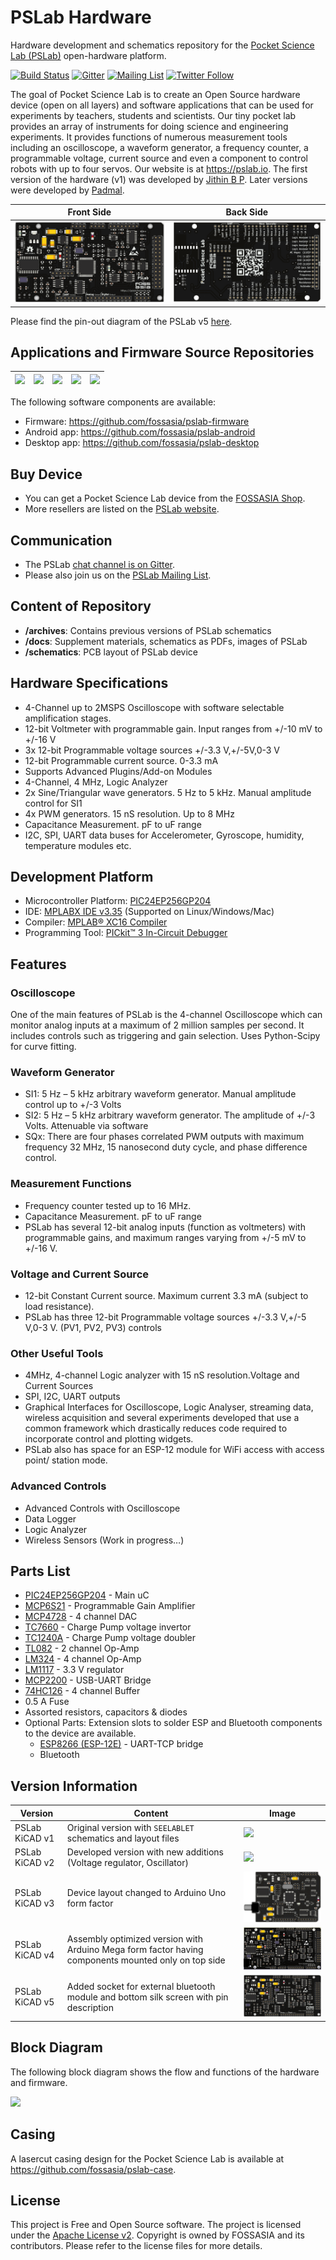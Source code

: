 # PSLab Hardware

Hardware development and schematics repository for the [Pocket Science Lab (PSLab)](https://pslab.io) open-hardware platform.

[![Build Status](https://travis-ci.org/fossasia/pslab-hardware.svg?branch=master)](https://travis-ci.org/fossasia/pslab-hardware)
[![Gitter](https://badges.gitter.im/fossasia/pslab.svg)](https://gitter.im/fossasia/pslab?utm_source=badge&utm_medium=badge&utm_campaign=pr-badge)
[![Mailing List](https://img.shields.io/badge/Mailing%20List-FOSSASIA-blue.svg)](https://groups.google.com/forum/#!forum/pslab-fossasia)
[![Twitter Follow](https://img.shields.io/twitter/follow/pslabio.svg?style=social&label=Follow&maxAge=2592000?style=flat-square)](https://twitter.com/pslabio)

The goal of Pocket Science Lab is to create an Open Source hardware device (open on all layers) and software applications that can be used for experiments by teachers, students and scientists. Our tiny pocket lab provides an array of instruments for doing science and engineering experiments. It provides functions of numerous measurement tools including an oscilloscope, a waveform generator, a frequency counter, a programmable voltage, current source and even a component to control robots with up to four servos. Our website is at https://pslab.io. The first version of the hardware (v1) was developed by [Jithin B P](https://pslab.io/team/). Later versions were developed by [Padmal](https://github.com/CloudyPadmal).

Front Side                        | Back Side
 -------------------------------- | ----------------------------------
![](docs/images/PSLab_v5_top.png) | ![](docs/images/PSLab_v5_bottom.png)

Please find the pin-out diagram of the PSLab v5 [here](docs/pin_layouts/PSLab_Pin_Layout.pdf).

## Applications and Firmware Source Repositories

| [![](docs/images/getfirmware.png)](https://github.com/fossasia/pslab-firmware)	|[![](docs/images/getonfdroid.png)](https://f-droid.org/en/packages/io.pslab/)	| [![](docs/images/getongoogleplay.png)](https://play.google.com/store/apps/details?id=io.pslab)	| [![](docs/images/getonlinux.png)](https://github.com/fossasia/pslab-desktop/tree/install)	| [![](docs/images/getonwindows.png)](https://github.com/fossasia/pslab-desktop/tree/install)	|
|---	|---	|---	|---	|---	|

The following software components are available:
* Firmware: https://github.com/fossasia/pslab-firmware
* Android app: https://github.com/fossasia/pslab-android
* Desktop app: https://github.com/fossasia/pslab-desktop

## Buy Device

* You can get a Pocket Science Lab device from the [FOSSASIA Shop](https://fossasia.com).
* More resellers are listed on the [PSLab website](https://pslab.io/shop/).

## Communication

* The PSLab [chat channel is on Gitter](https://gitter.im/fossasia/pslab).
* Please also join us on the [PSLab Mailing List](https://groups.google.com/forum/#!forum/pslab-fossasia).

## Content of Repository

* **/archives**: Contains previous versions of PSLab schematics
* **/docs**: Supplement materials, schematics as PDFs, images of PSLab
* **/schematics**: PCB layout of PSLab device

## Hardware Specifications

* 4-Channel up to 2MSPS Oscilloscope with software selectable amplification stages.
* 12-bit Voltmeter with programmable gain. Input ranges from +/-10 mV to +/-16 V
* 3x 12-bit Programmable voltage sources +/-3.3 V,+/-5V,0-3 V
* 12-bit Programmable current source. 0-3.3 mA
* Supports Advanced Plugins/Add-on Modules
* 4-Channel, 4 MHz, Logic Analyzer
* 2x Sine/Triangular wave generators. 5 Hz to 5 kHz. Manual amplitude control for SI1
* 4x PWM generators. 15 nS resolution. Up to 8 MHz
* Capacitance Measurement. pF to uF range
* I2C, SPI, UART data buses for Accelerometer, Gyroscope, humidity, temperature modules etc.

## Development Platform

* Microcontroller Platform: [PIC24EP256GP204](http://www.microchip.com/wwwproducts/en/PIC24EP256GP204)
* IDE: [MPLABX IDE v3.35](http://www.microchip.com/mplab/mplab-x-ide) (Supported on Linux/Windows/Mac)
* Compiler: [MPLAB® XC16 Compiler](http://www.microchip.com/mplab/compilers)
* Programming Tool: [PICkit™ 3 In-Circuit Debugger](http://www.microchip.com/Developmenttools/ProductDetails.aspx?PartNO=PG164130)

## Features

### Oscilloscope

One of the main features of PSLab is the 4-channel Oscilloscope which can monitor analog inputs at a maximum of 2 million samples per second. It includes controls such as triggering and gain selection. Uses Python-Scipy for curve fitting.

### Waveform Generator

* SI1: 5 Hz – 5 kHz arbitrary waveform generator. Manual amplitude control up to +/-3 Volts
* SI2: 5 Hz – 5 kHz arbitrary waveform generator. The amplitude of +/-3 Volts. Attenuable via software
* SQx: There are four phases correlated PWM outputs with maximum frequency 32 MHz, 15 nanosecond duty cycle, and phase difference control.

### Measurement Functions

* Frequency counter tested up to 16 MHz.
* Capacitance Measurement. pF to uF range
* PSLab has several 12-bit analog inputs (function as voltmeters) with programmable gains, and maximum ranges varying from +/-5 mV to +/-16 V.

### Voltage and Current Source

* 12-bit Constant Current source. Maximum current 3.3 mA (subject to load resistance).
* PSLab has three 12-bit Programmable voltage sources +/-3.3 V,+/-5 V,0-3 V. (PV1, PV2, PV3) controls

### Other Useful Tools

* 4MHz, 4-channel Logic analyzer with 15 nS resolution.Voltage and Current Sources
* SPI, I2C, UART outputs
* Graphical Interfaces for Oscilloscope, Logic Analyser, streaming data, wireless acquisition and several experiments developed that use a common framework which drastically reduces code required to incorporate control and plotting widgets.
* PSLab also has space for an ESP-12 module for WiFi access with access point/ station mode.

### Advanced Controls
* Advanced Controls with Oscilloscope
* Data Logger
* Logic Analyzer
* Wireless Sensors (Work in progress…)

## Parts List

* [PIC24EP256GP204](http://www.microchip.com/wwwproducts/en/PIC24EP256GP204) - Main uC
* [MCP6S21](http://www.microchip.com/wwwproducts/en/mcp6s21) - Programmable Gain Amplifier
* [MCP4728](http://www.microchip.com/wwwproducts/en/mcp4728) - 4 channel DAC
* [TC7660](http://www.microchip.com/wwwproducts/en/TC7660) - Charge Pump voltage invertor
* [TC1240A](http://www.microchip.com/wwwproducts/en/TC1240A) - Charge Pump voltage doubler
* [TL082](http://www.ti.com/product/TL082) - 2 channel Op-Amp
* [LM324](http://www.ti.com/product/LM324) - 4 channel Op-Amp
* [LM1117](http://www.ti.com/product/LM1117) - 3.3 V regulator
* [MCP2200](http://www.microchip.com/wwwproducts/en/MCP2200) - USB-UART Bridge
* [74HC126](http://www.ti.com/product/SN74HC126) - 4 channel Buffer
* 0.5 A Fuse
* Assorted resistors, capacitors & diodes
* Optional Parts: Extension slots to solder ESP and Bluetooth components to the device are available.
  * [ESP8266 (ESP-12E)](https://www.adafruit.com/product/2491) - UART-TCP bridge
  * Bluetooth

## Version Information

| Version | Content | Image |
| -------------- | ------- | ------- |
| PSLab KiCAD v1   | Original version with `SEELABLET` schematics and layout files | ![](docs/images/pslab_version_previews/PSLab_v1.png) |
| PSLab KiCAD v2 | Developed version with new additions (Voltage regulator, Oscillator) | ![](docs/images/pslab_version_previews/PSLab_v2.png) |
| PSLab KiCAD v3 | Device layout changed to Arduino Uno form factor | ![](docs/images/pslab_version_previews/PSLab_v3.png) |
| PSLab KiCAD v4 | Assembly optimized version with Arduino Mega form factor having components mounted only on top side | ![](docs/images/pslab_version_previews/PSLab_v4.png) |
| PSLab KiCAD v5 | Added socket for external bluetooth module and bottom silk screen with pin description | ![](docs/images/pslab_version_previews/PSLab_v5.png) |

## Block Diagram

The following block diagram shows the flow and functions of the hardware and firmware.

![](docs/images/blockdiag.png)

## Casing

A lasercut casing design for the Pocket Science Lab is available at https://github.com/fossasia/pslab-case.

## License

This project is Free and Open Source software. The project is licensed under the [Apache License v2](LICENSE). Copyright is owned by FOSSASIA and its contributors. Please refer to the license files for more details.



